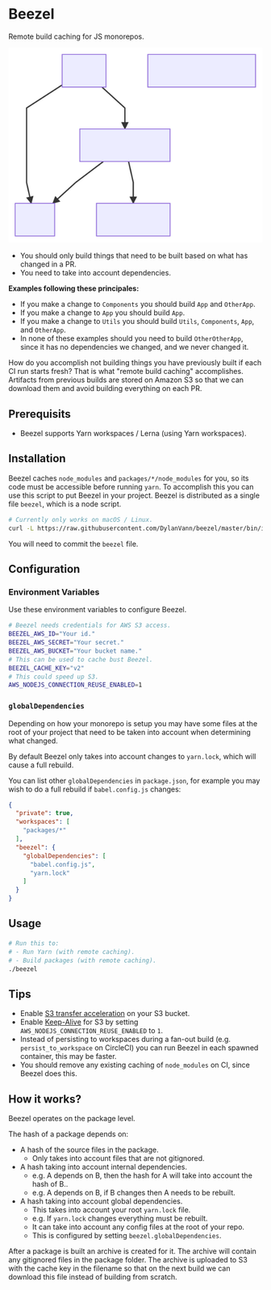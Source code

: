 # Beezel

Remote build caching for JS monorepos.

![](./docs/monorepo.svg)

- You should only build things that need to be built based on what has changed in a PR.
- You need to take into account dependencies.

**Examples following these principales:**

- If you make a change to `Components` you should build `App` and `OtherApp`.
- If you make a change to `App` you should build `App`.
- If you make a change to `Utils` you should build `Utils`, `Components`, `App`, and `OtherApp`.
- In none of these examples should you need to build `OtherOtherApp`, since it has no dependencies we changed, and we never changed it.

How do you accomplish not building things you have previously built if each CI run starts fresh? That is what "remote build caching" accomplishes. Artifacts from previous builds are stored on Amazon S3 so that we can download them and avoid building everything on each PR.

## Prerequisits

- Beezel supports Yarn workspaces / Lerna (using Yarn workspaces).

## Installation

Beezel caches `node_modules` and `packages/*/node_modules` for you, so its code must be accessible before running `yarn`.
To accomplish this you can use this script to put Beezel in your project. Beezel is distributed as a single file `beezel`, which is a node script.

```bash
# Currently only works on macOS / Linux.
curl -L https://raw.githubusercontent.com/DylanVann/beezel/master/bin/install | node
```

You will need to commit the `beezel` file.

## Configuration

### Environment Variables

Use these environment variables to configure Beezel.

```bash
# Beezel needs credentials for AWS S3 access.
BEEZEL_AWS_ID="Your id."
BEEZEL_AWS_SECRET="Your secret."
BEEZEL_AWS_BUCKET="Your bucket name."
# This can be used to cache bust Beezel.
BEEZEL_CACHE_KEY="v2"
# This could speed up S3.
AWS_NODEJS_CONNECTION_REUSE_ENABLED=1
```

### `globalDependencies`

Depending on how your monorepo is setup you may have some files at the root of your project that need to be taken into account when determining what changed.

By default Beezel only takes into account changes to `yarn.lock`, which will cause a full rebuild.

You can list other `globalDependencies` in `package.json`, for example you may wish to do a full rebuild if `babel.config.js` changes:

```json
{
  "private": true,
  "workspaces": [
    "packages/*"
  ],
  "beezel": {
    "globalDependencies": [
      "babel.config.js",
      "yarn.lock"
    ]
  }
}
```

## Usage

```bash
# Run this to:
# - Run Yarn (with remote caching).
# - Build packages (with remote caching).
./beezel
```

## Tips

- Enable [S3 transfer acceleration](https://docs.aws.amazon.com/AmazonS3/latest/dev/transfer-acceleration.html) on your S3 bucket.
- Enable [Keep-Alive](https://docs.aws.amazon.com/sdk-for-javascript/v2/developer-guide/node-reusing-connections.html) for S3 by setting `AWS_NODEJS_CONNECTION_REUSE_ENABLED` to `1`.
- Instead of persisting to workspaces during a fan-out build (e.g. `persist_to_workspace` on CircleCI) you can run Beezel in each spawned container, this may be faster.
- You should remove any existing caching of `node_modules` on CI, since Beezel does this.

## How it works?

Beezel operates on the package level.

The hash of a package depends on:

- A hash of the source files in the package.
  - Only takes into account files that are not gitignored.
- A hash taking into account internal dependencies.
  - e.g. A depends on B, then the hash for A will take into account the hash of B..
  - e.g. A depends on B, if B changes then A needs to be rebuilt.
- A hash taking into account global dependencies.
  - This takes into account your root `yarn.lock` file.
  - e.g. If `yarn.lock` changes everything must be rebuilt.
  - It can take into account any config files at the root of your repo.
  - This is configured by setting `beezel.globalDependencies`.

After a package is built an archive is created for it.
The archive will contain any gitignored files in the package folder.
The archive is uploaded to S3 with the cache key in the filename so that on the next build we can download this file instead of building from scratch.

